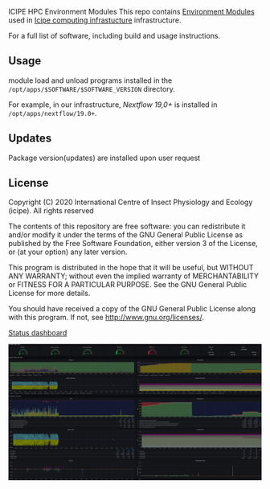  ICIPE HPC Environment Modules
This repo contains [Environment Modules](http://modules.sourceforge.net) used in [Icipe computing infrastucture](https://hpc01.icipe.org/) infrastructure.

For a full list of software, including build and usage instructions.

## Usage
 module load and unload programs installed in the `/opt/apps/$SOFTWARE/$SOFTWARE_VERSION` directory.

For example, in our infrastructure, *Nextflow 19,0+* is installed in `/opt/apps/nextflow/19.0+`.

## Updates
Package version(updates) are installed upon user request 

## License
Copyright (C) 2020 International Centre of Insect Physiology and Ecology (icipe). All rights reserved

The contents of this repository are free software: you can redistribute
it and/or modify it under the terms of the GNU General Public License
as published by the Free Software Foundation, either version 3 of the
License, or (at your option) any later version.

This program is distributed in the hope that it will be useful,
but WITHOUT ANY WARRANTY; without even the implied warranty of
MERCHANTABILITY or FITNESS FOR A PARTICULAR PURPOSE.  See the
GNU General Public License for more details.

You should have received a copy of the GNU General Public License
along with this program.  If not, see <http://www.gnu.org/licenses/>.

[Status dashboard](http://10.0.0.215:3000/grafana/d/yrrYdddlPWk/hpc01-monitoring-dash?orgId=1&refresh=1m)


![server status](https://github.com/mbbu/Hpc_environment_modules/blob/master/images/status.png)
